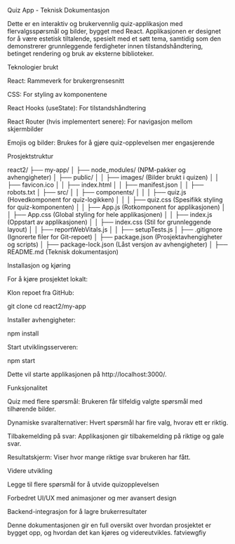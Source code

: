 Quiz App - Teknisk Dokumentasjon

Dette er en interaktiv og brukervennlig quiz-applikasjon med flervalgsspørsmål og bilder, bygget med React. Applikasjonen er designet for å være estetisk tiltalende, spesielt med et søtt tema, samtidig som den demonstrerer grunnleggende ferdigheter innen tilstandshåndtering, betinget rendering og bruk av eksterne biblioteker.

Teknologier brukt

React: Rammeverk for brukergrensesnitt

CSS: For styling av komponentene

React Hooks (useState): For tilstandshåndtering

React Router (hvis implementert senere): For navigasjon mellom skjermbilder

Emojis og bilder: Brukes for å gjøre quiz-opplevelsen mer engasjerende

Prosjektstruktur

react2/
├── my-app/
│   ├── node_modules/ (NPM-pakker og avhengigheter)
│   ├── public/
│   │   ├── images/ (Bilder brukt i quizen)
│   │   ├── favicon.ico
│   │   ├── index.html
│   │   ├── manifest.json
│   │   ├── robots.txt
│   ├── src/
│   │   ├── components/
│   │   │   ├── quiz.js (Hovedkomponent for quiz-logikken)
│   │   │   ├── quiz.css (Spesifikk styling for quiz-komponenten)
│   │   ├── App.js (Rotkomponent for applikasjonen)
│   │   ├── App.css (Global styling for hele applikasjonen)
│   │   ├── index.js (Oppstart av applikasjonen)
│   │   ├── index.css (Stil for grunnleggende layout)
│   │   ├── reportWebVitals.js
│   │   ├── setupTests.js
│   ├── .gitignore (Ignorerte filer for Git-repoet)
│   ├── package.json (Prosjektavhengigheter og scripts)
│   ├── package-lock.json (Låst versjon av avhengigheter)
│   ├── README.md (Teknisk dokumentasjon)

Installasjon og kjøring

For å kjøre prosjektet lokalt:

Klon repoet fra GitHub:

git clone <repo-URL>
cd react2/my-app

Installer avhengigheter:

npm install

Start utviklingsserveren:

npm start

Dette vil starte applikasjonen på http://localhost:3000/.

Funksjonalitet

Quiz med flere spørsmål: Brukeren får tilfeldig valgte spørsmål med tilhørende bilder.

Dynamiske svaralternativer: Hvert spørsmål har fire valg, hvorav ett er riktig.

Tilbakemelding på svar: Applikasjonen gir tilbakemelding på riktige og gale svar.

Resultatskjerm: Viser hvor mange riktige svar brukeren har fått.

Videre utvikling

Legge til flere spørsmål for å utvide quizopplevelsen

Forbedret UI/UX med animasjoner og mer avansert design

Backend-integrasjon for å lagre brukerresultater

Denne dokumentasjonen gir en full oversikt over hvordan prosjektet er bygget opp, og hvordan det kan kjøres og videreutvikles.
 fatviewgfiy